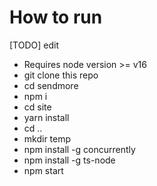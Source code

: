 # How to run

[TODO] edit

- Requires node version >= v16
- git clone this repo
- cd sendmore
- npm i
- cd site
- yarn install
- cd ..
- mkdir temp
- npm install -g concurrently
- npm install -g ts-node
- npm start
